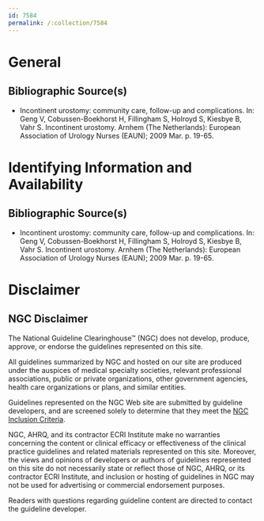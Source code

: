 ```yaml
---
id: 7584
permalink: /:collection/7584
---
```


# General

## Bibliographic Source(s)

- Incontinent urostomy: community care, follow-up and complications. In: Geng V, Cobussen-Boekhorst H, Fillingham S, Holroyd S, Kiesbye B, Vahr S. Incontinent urostomy. Arnhem (The Netherlands): European Association of Urology Nurses (EAUN); 2009 Mar. p. 19-65.

# Identifying Information and Availability

## Bibliographic Source(s)

- Incontinent urostomy: community care, follow-up and complications. In: Geng V, Cobussen-Boekhorst H, Fillingham S, Holroyd S, Kiesbye B, Vahr S. Incontinent urostomy. Arnhem (The Netherlands): European Association of Urology Nurses (EAUN); 2009 Mar. p. 19-65.

# Disclaimer

## NGC Disclaimer

The National Guideline Clearinghouse™ (NGC) does not develop, produce, approve, or endorse the guidelines represented on this site.

All guidelines summarized by NGC and hosted on our site are produced under the auspices of medical specialty societies, relevant professional associations, public or private organizations, other government agencies, health care organizations or plans, and similar entities.

Guidelines represented on the NGC Web site are submitted by guideline developers, and are screened solely to determine that they meet the [NGC Inclusion Criteria](/help-and-about/summaries/inclusion-criteria).

NGC, AHRQ, and its contractor ECRI Institute make no warranties concerning the content or clinical efficacy or effectiveness of the clinical practice guidelines and related materials represented on this site. Moreover, the views and opinions of developers or authors of guidelines represented on this site do not necessarily state or reflect those of NGC, AHRQ, or its contractor ECRI Institute, and inclusion or hosting of guidelines in NGC may not be used for advertising or commercial endorsement purposes.

Readers with questions regarding guideline content are directed to contact the guideline developer.

